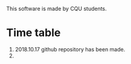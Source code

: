 This software is made by CQU students.

# Time table

1. 2018.10.17 github repository has been made.
2.
